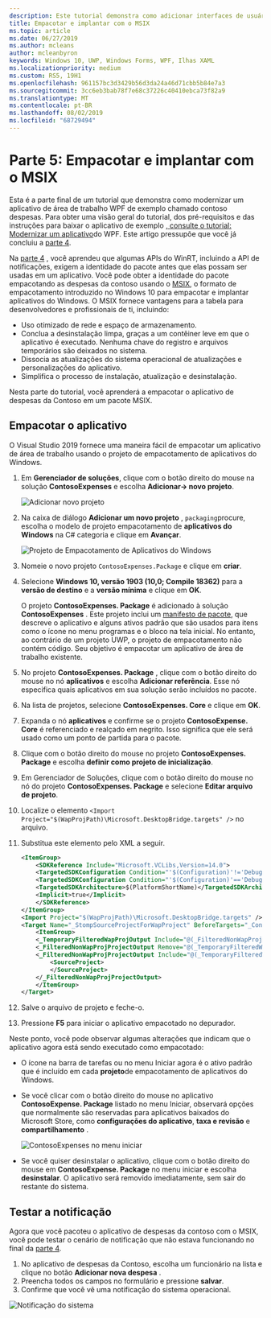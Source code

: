 ```yaml
---
description: Este tutorial demonstra como adicionar interfaces de usuário do UWP XAML, criar pacotes do MSIX e incorporar outros componentes modernos ao seu aplicativo do WPF.
title: Empacotar e implantar com o MSIX
ms.topic: article
ms.date: 06/27/2019
ms.author: mcleans
author: mcleanbyron
keywords: Windows 10, UWP, Windows Forms, WPF, Ilhas XAML
ms.localizationpriority: medium
ms.custom: RS5, 19H1
ms.openlocfilehash: 961157bc3d3429b56d3da24a46d71cbb5b84e7a3
ms.sourcegitcommit: 3cc6eb3bab78f7e68c37226c40410ebca73f82a9
ms.translationtype: MT
ms.contentlocale: pt-BR
ms.lasthandoff: 08/02/2019
ms.locfileid: "68729494"
---
```

# <a name="part-5-package-and-deploy-with-msix"></a>Parte 5: Empacotar e implantar com o MSIX

Esta é a parte final de um tutorial que demonstra como modernizar um aplicativo de área de trabalho WPF de exemplo chamado contoso despesas. Para obter uma visão geral do tutorial, dos pré-requisitos e das instruções para baixar o aplicativo de exemplo [, consulte o tutorial: Modernizar um aplicativo](modernize-wpf-tutorial.md)do WPF. Este artigo pressupõe que você já concluiu a [parte 4](modernize-wpf-tutorial-4.md).

Na [parte 4](modernize-wpf-tutorial-4.md) , você aprendeu que algumas APIs do WinRT, incluindo a API de notificações, exigem a identidade do pacote antes que elas possam ser usadas em um aplicativo. Você pode obter a identidade do pacote empacotando as despesas da contoso usando o [MSIX](https://docs.microsoft.com/windows/msix), o formato de empacotamento introduzido no Windows 10 para empacotar e implantar aplicativos do Windows. O MSIX fornece vantagens para a tabela para desenvolvedores e profissionais de ti, incluindo:

- Uso otimizado de rede e espaço de armazenamento.
- Conclua a desinstalação limpa, graças a um contêiner leve em que o aplicativo é executado. Nenhuma chave do registro e arquivos temporários são deixados no sistema.
- Dissocia as atualizações do sistema operacional de atualizações e personalizações do aplicativo.
- Simplifica o processo de instalação, atualização e desinstalação. 

Nesta parte do tutorial, você aprenderá a empacotar o aplicativo de despesas da Contoso em um pacote MSIX.

## <a name="package-the-application"></a>Empacotar o aplicativo

O Visual Studio 2019 fornece uma maneira fácil de empacotar um aplicativo de área de trabalho usando o projeto de empacotamento de aplicativos do Windows. 

1. Em **Gerenciador de soluções**, clique com o botão direito do mouse na solução **ContosoExpenses** e escolha **Adicionar-> novo projeto**.

    ![Adicionar novo projeto](images/wpf-modernize-tutorial/AddNewProject.png)

3. Na caixa de diálogo **Adicionar um novo projeto** , `packaging`procure, escolha o modelo de projeto empacotamento de **aplicativos do Windows** na C# categoria e clique em **Avançar**.

    ![Projeto de Empacotamento de Aplicativos do Windows](images/wpf-modernize-tutorial/WAP.png)

4. Nomeie o novo projeto `ContosoExpenses.Package` e clique em **criar**.

5. Selecione **Windows 10, versão 1903 (10,0; Compile 18362)** para a **versão de destino** e a **versão mínima** e clique em **OK**.

    O projeto **ContosoExpenses. Package** é adicionado à solução **ContosoExpenses** . Este projeto inclui um [manifesto de pacote](https://docs.microsoft.com/uwp/schemas/appxpackage/uapmanifestschema/schema-root), que descreve o aplicativo e alguns ativos padrão que são usados para itens como o ícone no menu programas e o bloco na tela inicial. No entanto, ao contrário de um projeto UWP, o projeto de empacotamento não contém código. Seu objetivo é empacotar um aplicativo de área de trabalho existente.

6. No projeto **ContosoExpenses. Package** , clique com o botão direito do mouse no nó **aplicativos** e escolha **Adicionar referência**. Esse nó especifica quais aplicativos em sua solução serão incluídos no pacote.

7. Na lista de projetos, selecione **ContosoExpenses. Core** e clique em **OK**.

8. Expanda o nó **aplicativos** e confirme se o projeto **ContosoExpense. Core** é referenciado e realçado em negrito. Isso significa que ele será usado como um ponto de partida para o pacote.

9. Clique com o botão direito do mouse no projeto **ContosoExpenses. Package** e escolha **definir como projeto de inicialização**.

10. Em Gerenciador de Soluções, clique com o botão direito do mouse no nó do projeto **ContosoExpenses. Package** e selecione **Editar arquivo de projeto**.

11. Localize o elemento `<Import Project="$(WapProjPath)\Microsoft.DesktopBridge.targets" />` no arquivo.

12. Substitua este elemento pelo XML a seguir.

    ``` xml
    <ItemGroup>
        <SDKReference Include="Microsoft.VCLibs,Version=14.0">
        <TargetedSDKConfiguration Condition="'$(Configuration)'!='Debug'">Retail</TargetedSDKConfiguration>
        <TargetedSDKConfiguration Condition="'$(Configuration)'=='Debug'">Debug</TargetedSDKConfiguration>
        <TargetedSDKArchitecture>$(PlatformShortName)</TargetedSDKArchitecture>
        <Implicit>true</Implicit>
        </SDKReference>
    </ItemGroup>
    <Import Project="$(WapProjPath)\Microsoft.DesktopBridge.targets" />
    <Target Name="_StompSourceProjectForWapProject" BeforeTargets="_ConvertItems">
        <ItemGroup>
        <_TemporaryFilteredWapProjOutput Include="@(_FilteredNonWapProjProjectOutput)" />
        <_FilteredNonWapProjProjectOutput Remove="@(_TemporaryFilteredWapProjOutput)" />
        <_FilteredNonWapProjProjectOutput Include="@(_TemporaryFilteredWapProjOutput)">
            <SourceProject>
            </SourceProject>
        </_FilteredNonWapProjProjectOutput>
        </ItemGroup>
    </Target>
    ```

13. Salve o arquivo de projeto e feche-o.

14. Pressione **F5** para iniciar o aplicativo empacotado no depurador.

Neste ponto, você pode observar algumas alterações que indicam que o aplicativo agora está sendo executado como empacotado:

- O ícone na barra de tarefas ou no menu Iniciar agora é o ativo padrão que é incluído em cada **projeto**de empacotamento de aplicativos do Windows.
- Se você clicar com o botão direito do mouse no aplicativo **ContosoExpense. Package** listado no menu Iniciar, observará opções que normalmente são reservadas para aplicativos baixados do Microsoft Store, como **configurações do aplicativo**, **taxa e revisão** e **compartilhamento** .

    ![ContosoExpenses no menu iniciar](images/wpf-modernize-tutorial/StartMenu.png)

- Se você quiser desinstalar o aplicativo, clique com o botão direito do mouse em **ContosoExpense. Package** no menu iniciar e escolha **desinstalar**. O aplicativo será removido imediatamente, sem sair do restante do sistema.

## <a name="test-the-notification"></a>Testar a notificação

Agora que você pacoteu o aplicativo de despesas da contoso com o MSIX, você pode testar o cenário de notificação que não estava funcionando no final da [parte 4](modernize-wpf-tutorial-4.md).

1. No aplicativo de despesas da Contoso, escolha um funcionário na lista e clique no botão **Adicionar nova despesa** . 
2. Preencha todos os campos no formulário e pressione **salvar**.
3. Confirme que você vê uma notificação do sistema operacional.

![Notificação do sistema](images/wpf-modernize-tutorial/ToastNotification.png)
